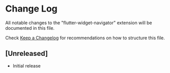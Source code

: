 # Change Log

All notable changes to the "flutter-widget-navigator" extension will be documented in this file.

Check [Keep a Changelog](http://keepachangelog.com/) for recommendations on how to structure this file.

## [Unreleased]

- Initial release